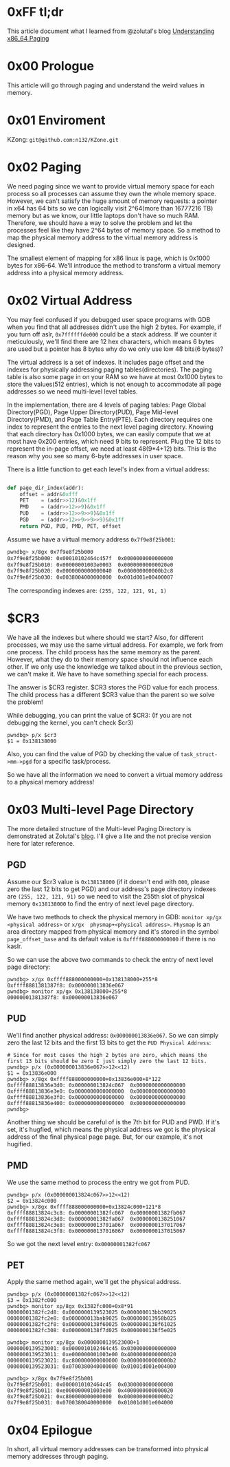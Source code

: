 # 0xFF tl;dr

This article document what I learned from @zolutal's blog [Understanding x86_64 Paging][1]

# 0x00 Prologue

This article will go through paging and understand the weird values in memory. 

# 0x01 Enviroment

KZong: `git@github.com:n132/KZone.git`

# 0x02 Paging

We need paging since we want to provide virtual memory space for each process so all processes can assume they own the whole memory space. However, we can't satisfy the huge amount of memory requests: a pointer in x64 has 64 bits so we can logically visit 2^64(more than 16777216 TB) memory but as we know, our little laptops don't have so much RAM. Therefore, we should have a way to solve the problem and let the processes feel like they have 2^64 bytes of memory space. So a method to map the physical memory address to the virtual memory address is designed. 

The smallest element of mapping for x86 linux is page, which is 0x1000 bytes for x86-64. We'll introduce the method to transform a virtual memory address into a physical memory address. 


# 0x02 Virtual Address

You may feel confused if you debugged user space programs with GDB when you find that all addresses didn't use the high 2 bytes. For example, if you turn off aslr, `0x7ffffffde000` could be a stack address. If we counter it meticulously, we'll find there are 12 hex characters, which means 6 bytes are used but a pointer has 8 bytes why do we only use low 48 bits(6 bytes)?

The virtual address is a set of indexes. It includes page offset and the indexes for physically addressing paging tables(directories). The paging table is also some page in on your RAM so we have at most 0x1000 bytes to store the values(512 entries), which is not enough to accommodate all page addresses so we need multi-level level tables. 

In the implementation, there are 4 levels of paging tables: Page Global Directory(PGD), Page Upper Directory(PUD), Page Mid-level Directory(PMD), and Page Table Entry(PTE). Each directory requires one index to represent the entries to the next level paging directory. Knowing that each directory has 0x1000 bytes, we can easily compute that we at most have 0x200 entries, which need 9 bits to represent. Plug the 12 bits to represent the in-page offset, we need at least 48(9*4+12) bits. This is the reason why you see so many 6-byte addresses in user space. 

There is a little function to get each level's index from a virtual address:

```python

def page_dir_index(addr):
    offset = addr&0xfff
    PET    = (addr>>12)&0x1ff
    PMD    = (addr>>12>>9)&0x1ff
    PUD    = (addr>>12>>9>>9)&0x1ff
    PGD    = (addr>>12>>9>>9>>9)&0x1ff
    return PGD, PUD, PMD, PET, offset
```


Assume we have a virtual memory address `0x7f9e8f25b001`:

```bash
pwndbg> x/8gx 0x7f9e8f25b000
0x7f9e8f25b000: 0x00010102464c457f  0x0000000000000000
0x7f9e8f25b010: 0x00000001003e0003  0x00000000000020e0
0x7f9e8f25b020: 0x0000000000000040  0x000000000000b2c8
0x7f9e8f25b030: 0x0038004000000000  0x001d001e00400007
```

The corresponding indexes are:
`(255, 122, 121, 91, 1)`

# $CR3

We have all the indexes but where should we start? Also, for different processes, we may use the same virtual address. For example, we fork from one process. The child process has the same memory as the parent. However, what they do to their memory space should not influence each other. If we only use the knowledge we talked about in the previous section, we can't make it. We have to have something special for each process.


The answer is $CR3 register. $CR3 stores the PGD value for each process. The child process has a different $CR3 value than the parent so we solve the problem!


While debugging, you can print the value of $CR3: (If you are not debugging the kernel, you can't check $cr3)

```
pwndbg> p/x $cr3
$1 = 0x138138000
```


Also, you can find the value of PGD by checking the value of `task_struct->mm->pgd` for a specific task/process.

So we have all the information we need to convert a virtual memory address to a physical memory address!


# 0x03 Multi-level Page Directory



The more detailed structure of the Multi-level Paging Directory is demonstrated at Zolutal's [blog][1]. I'll give a lite and the not precise version here for later reference. 



## PGD

Assume our $cr3 value is `0x138138000` (if it doesn't end with `000`, please zero the last 12 bits to get PGD) and our address's page directory indexes are `(255, 122, 121, 91)` so we need to visit the 255th slot of physical memory `0x138138000` to find the entry of next level page directory. 


We have two methods to check the physical memory in GDB: `monitor xp/gx <physical address>` or `x/gx  physmap+<physical address>`. `Physmap` is an area directory mapped from physical memory and it's stored in the symbol `page_offset_base` and its default value is `0xffff888000000000` if there is no kaslr. 


So we can use the above two commands to check the entry of next level page directory:

```
pwndbg> x/gx 0xffff888000000000+0x138138000+255*8
0xffff8881381387f8: 0x000000013836e067
pwndbg> monitor xp/gx 0x138138000+255*8
00000001381387f8: 0x000000013836e067
```


## PUD


We'll find another physical address: `0x000000013836e067`. So we can simply zero the last 12 bits and the first 13 bits to get the `PUD Physical Address`:


```
# Since for most cases the high 2 bytes are zero, which means the first 13 bits should be zero I just simply zero the last 12 bits.
pwndbg> p/x (0x000000013836e067>>12<<12)
$1 = 0x13836e000
pwndbg> x/8gx 0xffff888000000000+0x13836e000+8*122
0xffff88813836e3d0: 0x000000013824c067  0x0000000000000000
0xffff88813836e3e0: 0x0000000000000000  0x0000000000000000
0xffff88813836e3f0: 0x0000000000000000  0x0000000000000000
0xffff88813836e400: 0x0000000000000000  0x0000000000000000
pwndbg> 
```

Another thing we should be careful of is the 7th bit for PUD and PWD. If it's set, it's hugfied, which means the physical address we got is the physical address of the final physical page page. But, for our example, it's not hugified.


## PMD

We use the same method to process the entry we got from PUD.


```
pwndbg> p/x (0x000000013824c067>>12<<12)
$2 = 0x13824c000
pwndbg> x/8gx 0xffff888000000000+0x13824c000+121*8
0xffff88813824c3c8: 0x00000001382fc067  0x00000001382fb067
0xffff88813824c3d8: 0x00000001382fa067  0x0000000138251067
0xffff88813824c3e8: 0x000000013701a067  0x0000000137017067
0xffff88813824c3f8: 0x0000000137016067  0x0000000137015067
```

So we got the next level entry: `0x00000001382fc067`


## PET

Apply the same method again, we'll get the physical address.

```
pwndbg> p/x (0x00000001382fc067>>12<<12)
$3 = 0x1382fc000
pwndbg> monitor xp/8gx 0x1382fc000+0x8*91
00000001382fc2d8: 0x0000000139523025 0x000000013bb39025
00000001382fc2e8: 0x000000013bab9025 0x000000013958b025
00000001382fc2f8: 0x0000000138f60025 0x0000000138f61025
00000001382fc308: 0x0000000138f7d025 0x0000000138f5e025

pwndbg> monitor xp/8gx 0x0000000139523000+1
0000000139523001: 0x0000010102464c45 0x0300000000000000
0000000139523011: 0xe000000001003e00 0x4000000000000020
0000000139523021: 0xc800000000000000 0x00000000000000b2
0000000139523031: 0x0700380040000000 0x01001d001e004000

pwndbg> x/8gx 0x7f9e8f25b001
0x7f9e8f25b001: 0x0000010102464c45  0x0300000000000000
0x7f9e8f25b011: 0xe000000001003e00  0x4000000000000020
0x7f9e8f25b021: 0xc800000000000000  0x00000000000000b2
0x7f9e8f25b031: 0x0700380040000000  0x01001d001e004000
```


# 0x04 Epilogue

In short, all virtual memory addresses can be transformed into physical memory addresses through paging.


[1]: https://zolutal.github.io/understanding-paging/